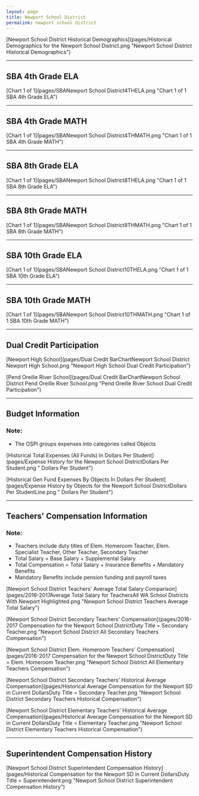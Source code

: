 ```yaml
---
layout: page
title: Newport School District
permalink: newport school district
---
```



[Newport School District Historical Demographics](pages/Historical Demographics for the Newport School District.png "Newport School District Historical Demographics")

___

## SBA 4th Grade ELA

[Chart 1 of 1](pages/SBANewport School District4THELA.png "Chart 1 of 1 SBA 4th Grade ELA")


___

## SBA 4th Grade MATH

[Chart 1 of 1](pages/SBANewport School District4THMATH.png "Chart 1 of 1 SBA 4th Grade MATH")


___

## SBA 8th Grade ELA

[Chart 1 of 1](pages/SBANewport School District8THELA.png "Chart 1 of 1 SBA 8th Grade ELA")


___

## SBA 8th Grade MATH

[Chart 1 of 1](pages/SBANewport School District8THMATH.png "Chart 1 of 1 SBA 8th Grade MATH")


___

## SBA 10th Grade ELA

[Chart 1 of 1](pages/SBANewport School District10THELA.png "Chart 1 of 1 SBA 10th Grade ELA")


___

## SBA 10th Grade MATH

[Chart 1 of 1](pages/SBANewport School District10THMATH.png "Chart 1 of 1 SBA 10th Grade MATH")


___

## Dual Credit Participation

[Newport High School](pages/Dual Credit BarChartNewport School District Newport High School.png "Newport High School Dual Credit Participation")

[Pend Oreille River School](pages/Dual Credit BarChartNewport School District Pend Oreille River School.png "Pend Oreille River School Dual Credit Participation")


___

## Budget Information
### Note:
- The OSPI groups expenses into categories called Objects

[Historical Total Expenses (All Funds) In Dollars Per Student](pages/Expense History for the Newport School DistrictDollars Per Student.png " Dollars Per Student")

[Historical Gen Fund Expenses By Objects In Dollars Per Student](pages/Expense History by Objects for the Newport School DistrictDollars Per StudentLine.png " Dollars Per Student")


___

## Teachers' Compensation Information
### Note:
- Teachers include duty titles of Elem. Homeroom Teacher, Elem. Specialist Teacher, Other Teacher, Secondary Teacher
- Total Salary = Base Salary + Supplemental Salary
- Total Compensation = Total Salary + Insurance Benefits + Mandatory Benefits
- Mandatory Benefits include pension funding and payroll taxes

[Newport School District Teachers' Average Total Salary Comparison](pages/2016-2017Average Total Salary for TeachersAll WA School Districts With Newport Highlighted.png "Newport School District Teachers Average Total Salary")

[Newport School District Secondary Teachers' Compensation](pages/2016-2017 Compensation for the Newport School DistrictDuty Title = Secondary Teacher.png "Newport School District All Secondary Teachers Compensation")

[Newport School District Elem. Homeroom Teachers' Compensation](pages/2016-2017 Compensation for the Newport School DistrictDuty Title = Elem. Homeroom Teacher.png "Newport School District All Elementary Teachers Compensation")

[Newport School District Secondary Teachers' Historical Average Compensation](pages/Historical Average Compensation for the Newport SD in Current DollarsDuty Title = Secondary Teacher.png "Newport School District Secondary Teachers Historical Compensation")

[Newport School District Elementary Teachers' Historical Average Compensation](pages/Historical Average Compensation for the Newport SD in Current DollarsDuty Title = Elementary Teacher.png "Newport School District Elementary Teachers Historical Compensation")


___

## Superintendent Compensation History

[Newport School District Superintendent Compensation History](pages/Historical Compensation for the Newport SD in Current DollarsDuty Title = Superintendent.png "Newport School District Superintendent Compensation History")

